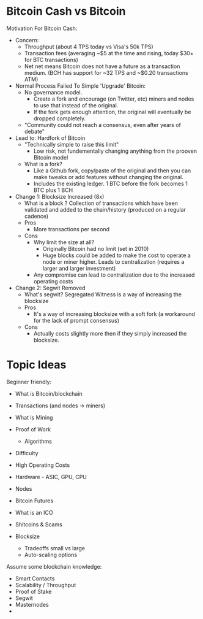 # Bitcoin Cash vs Bitcoin

Motivation For Bitcoin Cash:
 
 - Concern: 
    - Throughput (about 4 TPS today vs Visa's 50k TPS)
    - Transaction fees (averaging ~$5 at the time and rising, today $30+ for BTC transactions)
    - Net net means Bitcoin does not have a future as a transaction medium. (BCH has support for ~32 TPS and ~$0.20 transactions ATM)
 - Normal Process Failed To Simple 'Upgrade' Bitcoin: 
    - No governance model.
        - Create a fork and encourage (on Twitter, etc) miners and nodes to use that instead of the original.
        - If the fork gets enough attention, the original will eventually be dropped completely.
    - "Community could not reach a consensus, even after years of debate"
 - Lead to: Hardfork of Bitcoin
    - "Technically simple to raise this limit"
      - Low risk, not fundementally changing anything from the prooven Bitcoin model
    - What is a fork? 
        - Like a Github fork, copy/paste of the original and then you can make tweaks or add features without changing the original.
        - Includes the existing ledger. 1 BTC before the fork becomes 1 BTC plus 1 BCH
 - Change 1: Blocksize Increased (8x)
   - What is a block ? Collection of transactions which have been validated and added to the chain/history  (produced on a regular cadence)
    - Pros
      - More transactions per second
    - Cons
        - Why limit the size at all?
            - Originally Bitcoin had no limit (set in 2010)
            - Huge blocks could be added to make the cost to operate a node or miner higher.  Leads to centralization (requires a larger and larger investment)
       - Any compromise can lead to centralization due to the increased operating costs
 - Change 2: Segwit Removed
   - What's segwit? Segregated Witness is a way of increasing the blocksize
   - Pros
      - It's a way of increasing blocksize with a soft fork (a workaround for the lack of prompt consensus)
   - Cons
      - Actually costs slightly more then if they simply increased the blocksize.




















# Topic Ideas

Beginner friendly:

 - What is Bitcoin/blockchain

 - Transactions (and nodes -> miners)

 - What is Mining
 - Proof of Work
    - Algorithms
 - Difficulty
 - High Operating Costs 
 - Hardware - ASIC, GPU, CPU

 - Nodes 

 - Bitcoin Futures

 - What is an ICO

 - Shitcoins & Scams

 - Blocksize
   - Tradeoffs small vs large
   - Auto-scaling options

Assume some blockchain knowledge:

 - Smart Contacts 
 - Scalability / Throughput
 - Proof of Stake
 - Segwit
 - Masternodes
 - 


